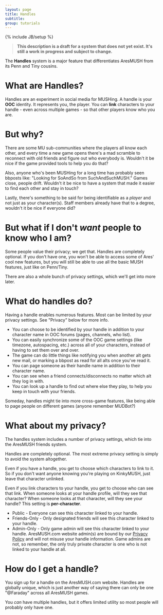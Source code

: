 ```yaml
---
layout: page
title: Handles
subtitle: 
group: tutorials
---
```

{% include JB/setup %}

> **This description is a draft for a system that does not yet exist.  It's still a work in progress and subject to change.**

The **Handles** system is a major feature that differentiates AresMUSH from its Penn and Tiny cousins.

# What are Handles?

Handles are an experiment in social media for MUSHing.  A handle is your **OOC** identity.  It represents you, the player.  You can **link** characters to your handle - even across multiple games - so that other players know who you are.

# But why?

There are some MU sub-communities where the players all know each other, and every time a new game opens there's a mad scramble to reconnect with old friends and figure out who everybody is.  Wouldn't it be nice if the game provided tools to help you do that?

Also, anyone who's been MUSHing for a long time has probably seen bbposts like:  "Looking for SoAndSo from SuchAndSuchMUSH."  Games close, people drift.  Wouldn't it be nice to have a system that made it easier to find each other and stay in touch?

Lastly, there's something to be said for being identifiable as a *player* and not just as your character(s).  Staff members already have that to a degree, wouldn't it be nice if everyone did?  

# But what if I don't *want* people to know who I am?

Some people value their privacy; we get that.  Handles are completely optional.  If you don't have one, you won't be able to access some of Ares' cool new features, but you will still be able to use all the basic MUSH features, just like on Penn/Tiny.

There are also a whole bunch of privacy settings, which we'll get into more later.

# What do handles do?

Having a handle enables numerous features. Most can be limited by your privacy settings.  See "Privacy" below for more info.

* You can choose to be identified by your handle in addition to your character name in OOC forums (pages, channels, who list).
* You can easily synchronize some of the OOC game settings (like timezone, autospacing, etc.) across all of your characters, instead of having to set them over and over.
* The game can do little things like notifying you when another alt gets new mail, or marking a bbpost as read for all alts once you've read it.
* You can page someone as their handle name in addition to their character name.
* You can see when a friend connects/disconnects no matter which alt they log in with.
* You can look up a handle to find out where else they play, to help you keep in touch with your friends.

Someday, handles might tie into more cross-game features, like being able to page people on different games (anyone remember MUDBot?)

# What about my privacy?

The handles system includes a number of privacy settings, which tie into the AresMUSH friends system.  

Handles are completely optional.  The most extreme privacy setting is simply to avoid the system altogether.

Even if you have a handle, you get to choose which characters to link to it.  So if you don't want anyone knowing you're playing on KinkyMUSH, just leave that character unlinked.

Even if you link characters to your handle, you get to choose who can see that link.  When someone looks at your handle profile, will they see that character?  When someone looks at that character, will they see your handle?  This setting is **per-character**.

* Public - Everyone can see this character linked to your handle.
* Friends-Only - Only designated friends will see this character linked to your handle.
* Admin-Only - Only game admin will see this character linked to your handle.   AresMUSH.com website admin(s) are bound by our [Privacy Policy]({{site.siteroot}}/privacy.html) and will not misuse your handle information.  Game admins are not, so remember, the only truly private character is one who is not linked to your handle at all.

# How do I get a handle?

You sign up for a handle on the AresMUSH.com website.  Handles are globally unique, which is just another way of saying there can only be one "@Faraday" across all AresMUSH games. 

You *can* have multiple handles, but it offers limited utility so most people will probably only have one.